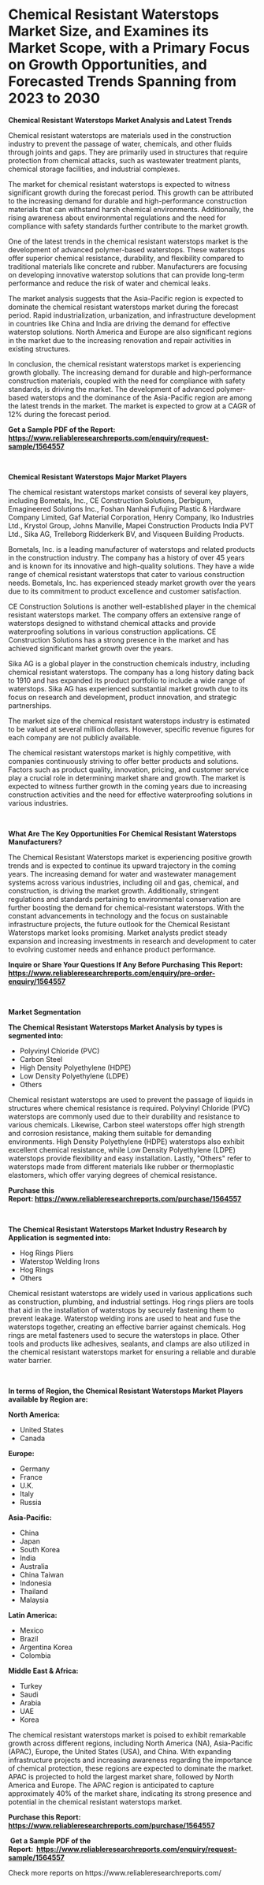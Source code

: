 <p><h1>Chemical Resistant Waterstops Market Size, and Examines its Market Scope, with a Primary Focus on Growth Opportunities, and Forecasted Trends Spanning from 2023 to 2030</h1></p><p><strong>Chemical Resistant Waterstops Market Analysis and Latest Trends</strong></p>
<p><p>Chemical resistant waterstops are materials used in the construction industry to prevent the passage of water, chemicals, and other fluids through joints and gaps. They are primarily used in structures that require protection from chemical attacks, such as wastewater treatment plants, chemical storage facilities, and industrial complexes.</p><p>The market for chemical resistant waterstops is expected to witness significant growth during the forecast period. This growth can be attributed to the increasing demand for durable and high-performance construction materials that can withstand harsh chemical environments. Additionally, the rising awareness about environmental regulations and the need for compliance with safety standards further contribute to the market growth.</p><p>One of the latest trends in the chemical resistant waterstops market is the development of advanced polymer-based waterstops. These waterstops offer superior chemical resistance, durability, and flexibility compared to traditional materials like concrete and rubber. Manufacturers are focusing on developing innovative waterstop solutions that can provide long-term performance and reduce the risk of water and chemical leaks.</p><p>The market analysis suggests that the Asia-Pacific region is expected to dominate the chemical resistant waterstops market during the forecast period. Rapid industrialization, urbanization, and infrastructure development in countries like China and India are driving the demand for effective waterstop solutions. North America and Europe are also significant regions in the market due to the increasing renovation and repair activities in existing structures.</p><p>In conclusion, the chemical resistant waterstops market is experiencing growth globally. The increasing demand for durable and high-performance construction materials, coupled with the need for compliance with safety standards, is driving the market. The development of advanced polymer-based waterstops and the dominance of the Asia-Pacific region are among the latest trends in the market. The market is expected to grow at a CAGR of 12% during the forecast period.</p></p>
<p><strong>Get a Sample PDF of the Report:&nbsp; <a href="https://www.reliableresearchreports.com/enquiry/request-sample/1564557">https://www.reliableresearchreports.com/enquiry/request-sample/1564557</a></strong></p>
<p>&nbsp;</p>
<p><strong>Chemical Resistant Waterstops Major Market Players</strong></p>
<p><p>The chemical resistant waterstops market consists of several key players, including Bometals, Inc., CE Construction Solutions, Derbigum, Emagineered Solutions Inc., Foshan Nanhai Fufujing Plastic & Hardware Company Limited, Gaf Material Corporation, Henry Company, Iko Industries Ltd., Krystol Group, Johns Manville, Mapei Construction Products India PVT Ltd., Sika AG, Trelleborg Ridderkerk BV, and Visqueen Building Products.</p><p>Bometals, Inc. is a leading manufacturer of waterstops and related products in the construction industry. The company has a history of over 45 years and is known for its innovative and high-quality solutions. They have a wide range of chemical resistant waterstops that cater to various construction needs. Bometals, Inc. has experienced steady market growth over the years due to its commitment to product excellence and customer satisfaction.</p><p>CE Construction Solutions is another well-established player in the chemical resistant waterstops market. The company offers an extensive range of waterstops designed to withstand chemical attacks and provide waterproofing solutions in various construction applications. CE Construction Solutions has a strong presence in the market and has achieved significant market growth over the years.</p><p>Sika AG is a global player in the construction chemicals industry, including chemical resistant waterstops. The company has a long history dating back to 1910 and has expanded its product portfolio to include a wide range of waterstops. Sika AG has experienced substantial market growth due to its focus on research and development, product innovation, and strategic partnerships.</p><p>The market size of the chemical resistant waterstops industry is estimated to be valued at several million dollars. However, specific revenue figures for each company are not publicly available.</p><p>The chemical resistant waterstops market is highly competitive, with companies continuously striving to offer better products and solutions. Factors such as product quality, innovation, pricing, and customer service play a crucial role in determining market share and growth. The market is expected to witness further growth in the coming years due to increasing construction activities and the need for effective waterproofing solutions in various industries.</p></p>
<p>&nbsp;</p>
<p><strong>What Are The Key Opportunities For Chemical Resistant Waterstops Manufacturers?</strong></p>
<p><p>The Chemical Resistant Waterstops market is experiencing positive growth trends and is expected to continue its upward trajectory in the coming years. The increasing demand for water and wastewater management systems across various industries, including oil and gas, chemical, and construction, is driving the market growth. Additionally, stringent regulations and standards pertaining to environmental conservation are further boosting the demand for chemical-resistant waterstops. With the constant advancements in technology and the focus on sustainable infrastructure projects, the future outlook for the Chemical Resistant Waterstops market looks promising. Market analysts predict steady expansion and increasing investments in research and development to cater to evolving customer needs and enhance product performance.</p></p>
<p><strong>Inquire or Share Your Questions If Any Before Purchasing This Report: <a href="https://www.reliableresearchreports.com/enquiry/pre-order-enquiry/1564557">https://www.reliableresearchreports.com/enquiry/pre-order-enquiry/1564557</a></strong></p>
<p>&nbsp;</p>
<p><strong>Market Segmentation</strong></p>
<p><strong>The Chemical Resistant Waterstops Market Analysis by types is segmented into:</strong></p>
<p><ul><li>Polyvinyl Chloride (PVC)</li><li>Carbon Steel</li><li>High Density Polyethylene (HDPE)</li><li>Low Density Polyethylene (LDPE)</li><li>Others</li></ul></p>
<p><p>Chemical resistant waterstops are used to prevent the passage of liquids in structures where chemical resistance is required. Polyvinyl Chloride (PVC) waterstops are commonly used due to their durability and resistance to various chemicals. Likewise, Carbon steel waterstops offer high strength and corrosion resistance, making them suitable for demanding environments. High Density Polyethylene (HDPE) waterstops also exhibit excellent chemical resistance, while Low Density Polyethylene (LDPE) waterstops provide flexibility and easy installation. Lastly, "Others" refer to waterstops made from different materials like rubber or thermoplastic elastomers, which offer varying degrees of chemical resistance.</p></p>
<p><strong>Purchase this Report:&nbsp;<a href="https://www.reliableresearchreports.com/purchase/1564557">https://www.reliableresearchreports.com/purchase/1564557</a></strong></p>
<p>&nbsp;</p>
<p><strong>The Chemical Resistant Waterstops Market Industry Research by Application is segmented into:</strong></p>
<p><ul><li>Hog Rings Pliers</li><li>Waterstop Welding Irons</li><li>Hog Rings</li><li>Others</li></ul></p>
<p><p>Chemical resistant waterstops are widely used in various applications such as construction, plumbing, and industrial settings. Hog rings pliers are tools that aid in the installation of waterstops by securely fastening them to prevent leakage. Waterstop welding irons are used to heat and fuse the waterstops together, creating an effective barrier against chemicals. Hog rings are metal fasteners used to secure the waterstops in place. Other tools and products like adhesives, sealants, and clamps are also utilized in the chemical resistant waterstops market for ensuring a reliable and durable water barrier.</p></p>
<p>&nbsp;</p>
<p><strong>In terms of Region, the Chemical Resistant Waterstops Market Players available by Region are:</strong></p>
<p>
    <p> <strong> North America: </strong>
        <ul>
            <li>United States</li>
            <li>Canada</li>
        </ul>
        </p> 
    <p> <strong> Europe: </strong>
        <ul>
            <li>Germany</li>
            <li>France</li>
            <li>U.K.</li>
            <li>Italy</li>
            <li>Russia</li>
        </ul>
        </p> 
    <p> <strong> Asia-Pacific: </strong>
        <ul>
            <li>China</li>
            <li>Japan</li>
            <li>South Korea</li>
            <li>India</li>
            <li>Australia</li>
            <li>China Taiwan</li>
            <li>Indonesia</li>
            <li>Thailand</li>
            <li>Malaysia</li>
        </ul>
        </p> 
    <p> <strong> Latin America: </strong>
        <ul>
            <li>Mexico</li>
            <li>Brazil</li>
            <li>Argentina Korea</li>
            <li>Colombia</li>
        </ul>
        </p> 
    <p> <strong> Middle East & Africa: </strong>
        <ul>
            <li>Turkey</li>
            <li>Saudi</li>
            <li>Arabia</li>
            <li>UAE</li>
            <li>Korea</li>
        </ul>
    </p>
    </p>
<p><p>The chemical resistant waterstops market is poised to exhibit remarkable growth across different regions, including North America (NA), Asia-Pacific (APAC), Europe, the United States (USA), and China. With expanding infrastructure projects and increasing awareness regarding the importance of chemical protection, these regions are expected to dominate the market. APAC is projected to hold the largest market share, followed by North America and Europe. The APAC region is anticipated to capture approximately 40% of the market share, indicating its strong presence and potential in the chemical resistant waterstops market.</p></p>
<p><strong>Purchase this Report: <a href="https://www.reliableresearchreports.com/purchase/1564557">https://www.reliableresearchreports.com/purchase/1564557</a></strong></p>
<p>&nbsp;<strong>Get a Sample PDF of the Report:&nbsp;&nbsp;<a href="https://www.reliableresearchreports.com/enquiry/request-sample/1564557">https://www.reliableresearchreports.com/enquiry/request-sample/1564557</a></strong></p>
<p><strong></strong></p>
<p>Check more reports on https://www.reliableresearchreports.com/</p>